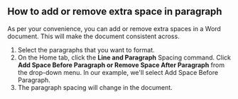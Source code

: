 ## How to add or remove extra space in paragraph ##
As per your convenience, you can add or remove extra spaces in a Word document. This will make the document consistent across.
1. Select the paragraphs that you want to format.
2. On the Home tab, click the **Line and Paragraph** Spacing command. Click **Add Space Before Paragraph or Remove Space After Paragraph** from the drop-down menu. In our example, we'll select Add Space Before Paragraph.
3. The paragraph spacing will change in the document. 